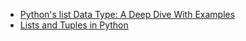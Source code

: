 - [Python's list Data Type: A Deep Dive With Examples](https://realpython.com/python-list/)
- [Lists and Tuples in Python](https://realpython.com/python-lists-tuples/)
